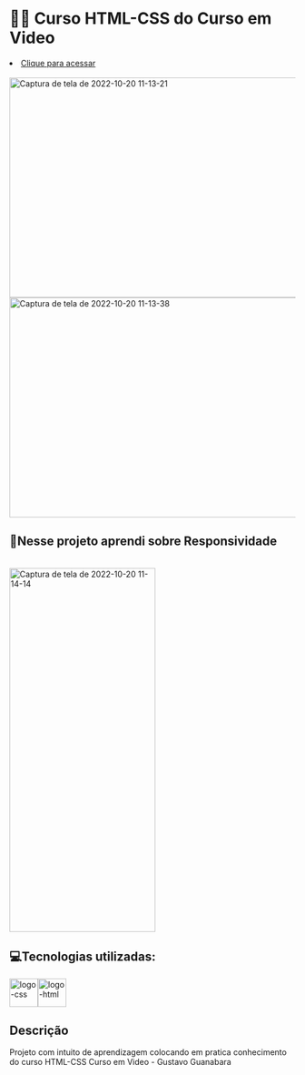   # 👨‍💻 Curso HTML-CSS do Curso em Video
 
 <li><a target="_blank" href="https://lucasccgomes.github.io/html-css/desafios/d010/index.html">Clique para acessar</li></a><br>
 
<img src="https://live.staticflickr.com/65535/52441922375_c10db5b02f_c.jpg" width="800" height="387" alt="Captura de tela de 2022-10-20 11-13-21">
  <br>
 <img src="https://live.staticflickr.com/65535/52441743039_12b88102f0_c.jpg" width="800" height="387" alt="Captura de tela de 2022-10-20 11-13-38">
 <br>
 <h2>📱Nesse projeto aprendi sobre Responsividade</h2><br>
 
 
 <img src="https://live.staticflickr.com/65535/52441993233_ae03cc7985_z.jpg" width="257" height="640" alt="Captura de tela de 2022-10-20 11-14-14">
 
   <h2>💻Tecnologias utilizadas: </h2>
 
<a target="_blank" href="https://pt.wikipedia.org/wiki/CSS3"><img src="https://live.staticflickr.com/65535/52429139446_b120deee59_t.jpg" width="50" height="50" alt="logo-css"></a><a target="_blank" href="https://pt.wikipedia.org/wiki/HTML5"><img src="https://live.staticflickr.com/65535/52429657543_3f972a183d_t.jpg" width="50" height="50" alt="logo-html"></a>

  
  <h2>Descrição</h2>
Projeto com intuito de aprendizagem colocando em pratica conhecimento do curso HTML-CSS Curso em Video - Gustavo Guanabara
